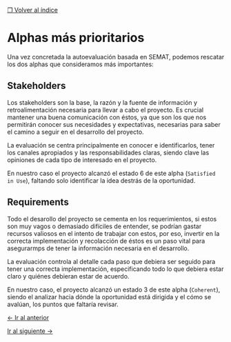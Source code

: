 [&#10066; Volver al índice](README.md)

# Alphas más prioritarios

Una vez concretada la autoevaluación basada en SEMAT, podemos rescatar los dos alphas que consideramos más importantes:

## Stakeholders

Los stakeholders son la base, la razón y la fuente de información y retroalimentación necesaria para llevar a cabo el proyecto. Es crucial mantener una buena comunicación con éstos, ya que son los que nos permitirán conocer sus necesidades y expectativas, necesarias para saber el camino a seguir en el desarrollo del proyecto.

La evaluación se centra principalmente en conocer e identificarlos, tener los canales apropiados y las responsabilidades claras, siendo clave las opiniones de cada tipo de interesado en el proyecto.

En nuestro caso el proyecto alcanzó el estado 6 de este alpha (`Satisfied in Use`), faltando solo identificar la idea destrás de la oportunidad.

## Requirements

Todo el desarollo del proyecto se cementa en los requerimientos, si estos son muy vagos o demasiado difíciles de entender, se podrían gastar recursos valiosos en el intento de trabajar con estos, por eso, invertir en la correcta implementación y recolacción de éstos es un paso vital para asegurarmps de tener la información necesaria en el desarrollo.

La evaluación controla al detalle cada paso que debiera ser seguido para tener una correcta implementación, especificando todo lo que debiera estar claro y quiénes debieran estar de acuerdo.

En nuestro caso, el proyecto alcanzó un estado 3 de este alpha (`Coherent`), siendo el analizar hacia dónde la oportunidad está dirigida y el cómo se avalúan, los puntos que faltaría revisar.

[&leftarrow; Ir al anterior](3-autoevaluacion-semat.md)

[Ir al siguiente &rightarrow;](5-riesgos-identificados.md)
